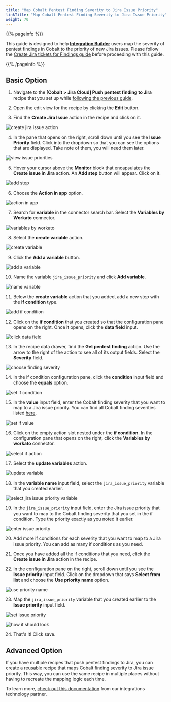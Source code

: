 ```yaml
---
title: "Map Cobalt Pentest Finding Severity to Jira Issue Priority"
linkTitle: "Map Cobalt Pentest Finding Severity to Jira Issue Priority"
weight: 70
---
```


{{% pageinfo %}}

This guide is designed to help [**Integration Builder**](/integrations/integrationbuilder/) users map the severity of pentest findings in Cobalt to the priority of new Jira issues.
Please follow the [Create Jira tickets for Findings guide](/integrations/integrationbuilder/how-to-guides/jira-cloud-migration) before proceeding with this guide.

{{% /pageinfo %}}

## Basic Option

1. Navigate to the __[Cobalt > Jira Cloud] Push pentest finding to Jira__ recipe that you set up while [following the previous guide](/integrations/integrationbuilder/how-to-guides/jira-cloud-migration).

2. Open the edit view for the recipe by clicking the __Edit__ button.

3. Find the __Create Jira Issue__ action in the recipe and click on it.

![create jira issue action](/integrations/integration_builder/how_to_guides/map-cobalt-pentest-finding-severity-to-jira-issue-priority/1_find_create_jira_issue_action.png)

4. In the pane that opens on the right, scroll down until you see the __Issue Priority__ field. 
   Click into the dropdown so that you can see the options that are displayed. Take note of them, you will need them later.

![view issue priorities](/integrations/integration_builder/how_to_guides/map-cobalt-pentest-finding-severity-to-jira-issue-priority/2_find_issue_priorities.png)

5. Hover your cursor above the __Monitor__ block that encapsulates the __Create issue in Jira__ action. An __Add step__ button will appear. Click on it.

![add step](/integrations/integration_builder/how_to_guides/map-cobalt-pentest-finding-severity-to-jira-issue-priority/3_add_step.png)

6. Choose the __Action in app__ option.

![action in app](/integrations/integration_builder/how_to_guides/map-cobalt-pentest-finding-severity-to-jira-issue-priority/4_add_action_in_app.png)

7. Search for __variable__ in the connector search bar. Select the __Variables by Workato__ connector.

![variables by workato](/integrations/integration_builder/how_to_guides/map-cobalt-pentest-finding-severity-to-jira-issue-priority/5_variables_by_workato.png)

8. Select the __create variable__ action.

![create variable](/integrations/integration_builder/how_to_guides/map-cobalt-pentest-finding-severity-to-jira-issue-priority/6_create_variable_action.png)

9. Click the __Add a variable__ button.

![add a variable](/integrations/integration_builder/how_to_guides/map-cobalt-pentest-finding-severity-to-jira-issue-priority/7_add_variable.png)

10. Name the variable `jira_issue_priority` and click __Add variable__.

![name variable](/integrations/integration_builder/how_to_guides/map-cobalt-pentest-finding-severity-to-jira-issue-priority/8_name_variable.png)

11. Below the __create variable__ action that you added, add a new step with the __if condition__ type.

![add if condition](/integrations/integration_builder/how_to_guides/map-cobalt-pentest-finding-severity-to-jira-issue-priority/9_add_if_condition.png)

12. Click on the __if condition__ that you created so that the configuration pane opens on the right. Once it opens, click the __data field__ input.

![click data field](/integrations/integration_builder/how_to_guides/map-cobalt-pentest-finding-severity-to-jira-issue-priority/10_click_data_field.png)

13. In the recipe data drawer, find the __Get pentest finding__ action. Use the arrow to the right of the action to see all of its output fields. Select the __Severity__ field.

![choose finding severity](/integrations/integration_builder/how_to_guides/map-cobalt-pentest-finding-severity-to-jira-issue-priority/11_chose_finding_severity.png)

14. In the if condition configuration pane, click the __condition__ input field and choose the __equals__ option.

![set if condition](/integrations/integration_builder/how_to_guides/map-cobalt-pentest-finding-severity-to-jira-issue-priority/12_set_if_condition.png)

15. In the __value__ input field, enter the Cobalt finding severity that you want to map to a Jira issue priority. You can find all Cobalt finding severities listed [here](https://cobalt-public-api.netlify.app/v2/#get-all-findings).

![set if value](/integrations/integration_builder/how_to_guides/map-cobalt-pentest-finding-severity-to-jira-issue-priority/13_set_if_value.png)

16. Click on the empty action slot nested under the __if condition__. In the configuration pane that opens on the right, click the __Variables by workato__ connector.

![select if action](/integrations/integration_builder/how_to_guides/map-cobalt-pentest-finding-severity-to-jira-issue-priority/14_select_if_action.png)

17. Select the __update variables__ action.

![update variable](/integrations/integration_builder/how_to_guides/map-cobalt-pentest-finding-severity-to-jira-issue-priority/15_update_variable.png)

18. In the __variable name__ input field, select the `jira_issue_priority` variable that you created earlier.

![select jira issue priority variable](/integrations/integration_builder/how_to_guides/map-cobalt-pentest-finding-severity-to-jira-issue-priority/16_select_jira_issue_priority_var.png)

19. In the `jira_issue_priority` input field, enter the Jira issue priority that you want to map to the Cobalt finding severity that you set in the if condition. Type the priority exactly as you noted it earlier.

![enter issue priority](/integrations/integration_builder/how_to_guides/map-cobalt-pentest-finding-severity-to-jira-issue-priority/17_put_jira_priority_in_variable.png)

20. Add more if conditions for each severity that you want to map to a Jira issue priority. You can add as many if conditions as you need.

21. Once you have added all the if conditions that you need, click the __Create issue in Jira__ action in the recipe.

22. In the configuration pane on the right, scroll down until you see the __Issue priority__ input field. Click on the dropdown that says __Select from list__ and choose the __Use priority name__ option.

![use priority name](/integrations/integration_builder/how_to_guides/map-cobalt-pentest-finding-severity-to-jira-issue-priority/18_use_priority_name.png)

23. Map the `jira_issue_priority` variable that you created earlier to the __Issue priority__ input field.

![set issue priority](/integrations/integration_builder/how_to_guides/map-cobalt-pentest-finding-severity-to-jira-issue-priority/19_set_issue_priority.png)

![how it should look](/integrations/integration_builder/how_to_guides/map-cobalt-pentest-finding-severity-to-jira-issue-priority/20_what_it_should_look_like.png)

24. That's it! Click save.

## Advanced Option

If you have multiple recipes that push pentest findings to Jira, you can create a reusable recipe that maps Cobalt finding severity to Jira issue priority. This way, you can use the same recipe in multiple places without having to recreate the mapping logic each time.

To learn more, [check out this documentation](https://docs.workato.com/connectors/recipe-functions.html) from our integrations technology partner.
